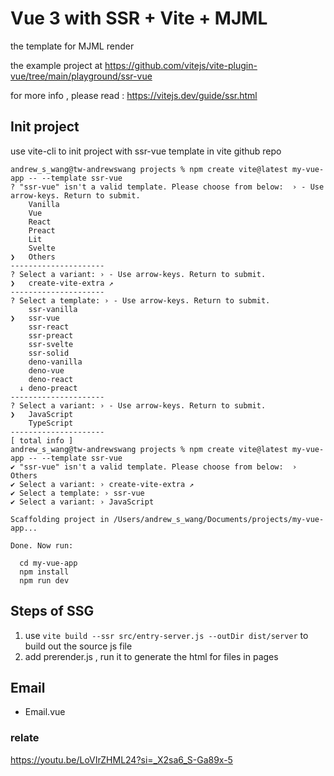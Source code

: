 # Vue 3 with SSR + Vite + MJML

the template for MJML render

the example project at https://github.com/vitejs/vite-plugin-vue/tree/main/playground/ssr-vue

for more info , please read : https://vitejs.dev/guide/ssr.html

## Init project

use vite-cli to init project with ssr-vue template in vite github repo

```
andrew_s_wang@tw-andrewswang projects % npm create vite@latest my-vue-app -- --template ssr-vue
? "ssr-vue" isn't a valid template. Please choose from below:  › - Use arrow-keys. Return to submit.
    Vanilla
    Vue
    React
    Preact
    Lit
    Svelte
❯   Others
---------------------
? Select a variant: › - Use arrow-keys. Return to submit.
❯   create-vite-extra ↗
---------------------
? Select a template: › - Use arrow-keys. Return to submit.
    ssr-vanilla
❯   ssr-vue
    ssr-react
    ssr-preact
    ssr-svelte
    ssr-solid
    deno-vanilla
    deno-vue
    deno-react
  ↓ deno-preact
---------------------
? Select a variant: › - Use arrow-keys. Return to submit.
❯   JavaScript
    TypeScript
---------------------
[ total info ]
andrew_s_wang@tw-andrewswang projects % npm create vite@latest my-vue-app -- --template ssr-vue
✔ "ssr-vue" isn't a valid template. Please choose from below:  › Others
✔ Select a variant: › create-vite-extra ↗
✔ Select a template: › ssr-vue
✔ Select a variant: › JavaScript

Scaffolding project in /Users/andrew_s_wang/Documents/projects/my-vue-app...

Done. Now run:

  cd my-vue-app
  npm install
  npm run dev
```

## Steps of SSG

1. use `vite build --ssr src/entry-server.js --outDir dist/server` to build out the source js file
2. add prerender.js , run it to generate the html for files in pages

## Email 

- Email.vue

### relate

https://youtu.be/LoVIrZHML24?si=_X2sa6_S-Ga89x-5